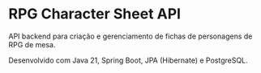 # RPG Character Sheet API

API backend para criação e gerenciamento de fichas de personagens de RPG de mesa.

Desenvolvido com Java 21, Spring Boot, JPA (Hibernate) e PostgreSQL.
